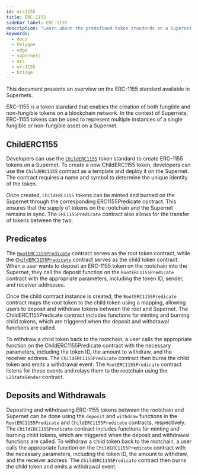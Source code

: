 ```yaml
---
id: erc1155
title: ERC-1155
sidebar_label: ERC-1155
description: "Learn about the predefined token standards on a Supernet."
keywords:
  - docs
  - Polygon
  - edge
  - supernets
  - erc
  - erc1155
  - bridge
---
```


This document presents an overview on the ERC-1155 standard available in Supernets.

ERC-1155 is a token standard that enables the creation of both fungible and non-fungible tokens on a blockchain network. In the context of Supernets, ERC-1155 tokens can be used to represent multiple instances of a single fungible or non-fungible asset on a Supernet.

## ChildERC1155

Developers can use the [`ChildERC1155`](/docs/supernets/interfaces/erc1155/childerc1155.md) token standard to create ERC-1155 tokens on a Supernet. To create a new ChildERC1155 token, developers can use the `ChildERC1155` contract as a template and deploy it on the Supernet. The contract requires a name and symbol to determine the unique identity of the token.

Once created, `ChildERC1155` tokens can be minted and burned on the Supernet through the corresponding ERC1155Predicate contract. This ensures that the supply of tokens on the rootchain and the Supernet remains in sync. The `ERC1155Predicate` contract also allows for the transfer of tokens between the two.

## Predicates

The [`RootERC1155Predicate`](/docs/supernets/interfaces/erc1155/rooterc1155-predicate.md) contract serves as the root token contract, while the [`ChildERC1155Predicate`](/docs/supernets/interfaces/erc1155/childerc1155-predicate.md) contract serves as the child token contract. When a user wants to deposit an ERC-1155 token on the rootchain into the Supernet, they call the deposit function on the `RootERC1155Predicate` contract with the appropriate parameters, including the token ID, sender, and receiver addresses.

Once the child contract instance is created, the `RootERC1155Predicate` contract maps the root token to the child token using a mapping, allowing users to deposit and withdraw tokens between the root and Supernet. The ChildERC1155Predicate contract includes functions for minting and burning child tokens, which are triggered when the deposit and withdrawal functions are called.

To withdraw a child token back to the rootchain, a user calls the appropriate function on the ChildERC1155Predicate contract with the necessary parameters, including the token ID, the amount to withdraw, and the receiver address. The `ChildERC1155Predicate` contract then burns the child token and emits a withdrawal event. The `RootERC1155Predicate` contract listens for these events and relays them to the rootchain using the `L2StateSender` contract.

## Deposits and Withdrawals

Depositing and withdrawing ERC-1155 tokens between the rootchain and Supernet can be done using the `deposit` and `withdraw` functions in the `RootERC1155Predicate` and `ChildERC1155Predicate` contracts, respectively. The `ChildERC1155Predicate` contract includes functions for minting and burning child tokens, which are triggered when the deposit and withdrawal functions are called. To withdraw a child token back to the rootchain, a user calls the appropriate function on the `ChildERC1155Predicate` contract with the necessary parameters, including the token ID, the amount to withdraw, and the receiver address. The `ChildERC1155Predicate` contract then burns the child token and emits a withdrawal event.
